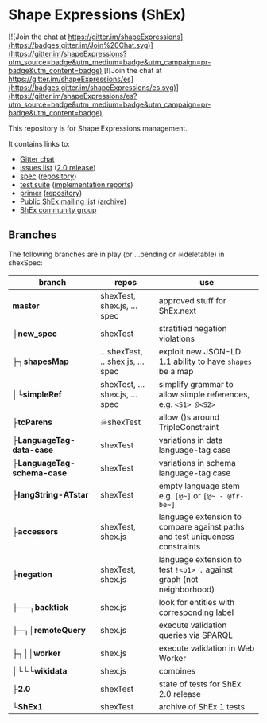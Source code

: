 # Shape Expressions (ShEx)

[![Join the chat at https://gitter.im/shapeExpressions](https://badges.gitter.im/Join%20Chat.svg)](https://gitter.im/shapeExpressions?utm_source=badge&utm_medium=badge&utm_campaign=pr-badge&utm_content=badge) [![Join the chat at https://gitter.im/shapeExpressions/es](https://badges.gitter.im/shapeExpressions/es.svg)](https://gitter.im/shapeExpressions/es?utm_source=badge&utm_medium=badge&utm_campaign=pr-badge&utm_content=badge)

This repository is for Shape Expressions management. 

It contains links to:
- [Gitter chat](https://gitter.im/shapeExpressions/Lobby)
- [issues list](https://github.com/shexSpec/shex/issues) ([2.0 release](https://github.com/shexSpec/shex/issues?q=is%3Aopen+is%3Aissue+milestone%3A2.0))
- [spec](https://shexspec.github.io/spec) ([repository](https://github.com/shexSpec/spec))
- [test suite](https://github.com/shexSpec/shexTest) ([implementation reports](http://shexspec.github.io/shexTest/reports/))
- [primer](https://shexspec.github.io/primer) ([repository](https://github.com/shexSpec/primer))
- [Public ShEx mailing list](mailto:public-shex@w3.org) ([archive](https://lists.w3.org/Archives/Public/public-shex/))
- [ShEx community group](https://www.w3.org/community/shex/)

## Branches

The following branches are in play (or …pending or ☠deletable) in shexSpec:

branch | repos | use
-- | -- | --
**master** | shexTest, shex.js, …spec | approved stuff for ShEx.next
├**new_spec** | shexTest | stratified negation violations
├┐**shapesMap** | …shexTest, …shex.js, …spec | exploit new JSON-LD 1.1 ability to have `shapes` be a map
│└**simpleRef** | shexTest, …shex.js, …spec | simplify grammar to allow simple references, e.g. `<S1> @<S2>`
├**tcParens** | ☠shexTest | allow ()s around TripleConstraint
├**LanguageTag-data-case** | shexTest | variations in data language-tag case
├**LanguageTag-schema-case** | shexTest | variations in schema language-tag case
├**langString-ATstar** | shexTest | empty language stem e.g. `[@~]` or `[@~ - @fr-be~]`
├**accessors** | shexTest, shex.js | language extension to compare against paths and test uniqueness constraints
├**negation** | shexTest, shex.js | language extension to test `!<p1> .` against graph (not neighborhood)
├──┐**backtick** | shex.js | look for entities with corresponding label
├─┐│**remoteQuery** | shex.js | execute validation queries via SPARQL
├┐││**worker** | shex.js | execute validation in Web Worker
│└└└**wikidata** | shex.js | combines 
├**2.0** | shexTest | state of tests for ShEx 2.0 release
└**ShEx1** | shexTest | archive of ShEx 1 tests
